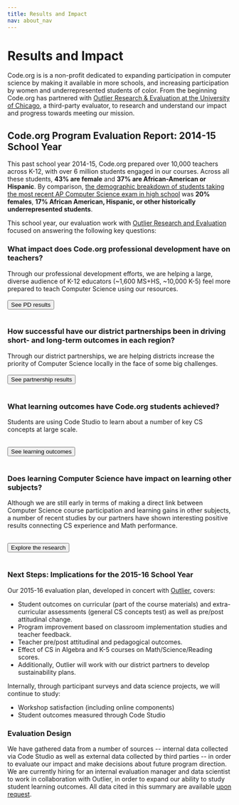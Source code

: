 ```yaml
---
title: Results and Impact
nav: about_nav
---
```


# Results and Impact

Code.org is is a non-profit dedicated to expanding participation in computer science by making it available in more schools, and increasing participation by women and underrepresented students of color. From the beginning Code.org has partnered with [Outlier Research & Evaluation at the University of Chicago](http://outlier.uchicago.edu/), a third-party evaluator, to research and understand our impact and progress towards meeting our mission.

## Code.org Program Evaluation Report: 2014-15 School Year

This past school year 2014-15, Code.org prepared over 10,000 teachers across K-12, with over 6 million students engaged in our courses. Across all these students, **43% are female** and **37% are African-American or Hispanic**. By comparison, [the demographic breakdown of students taking the most recent AP Computer Science exam in high school](http://code.org/files/APCS-2014.pdf) was **20% females**, **17% African American, Hispanic, or other historically underrepresented students**.

This school year, our evaluation work with [Outlier Research and Evaluation](http://outlier.uchicago.edu/) focused on answering the following key questions:

### What impact does Code.org professional development have on teachers?

Through our professional development efforts, we are helping a large, diverse audience of K-12 educators (~1,600 MS+HS, ~10,000 K-5) feel more prepared to teach Computer Science using our resources. <br /><br/>
[<button>See PD results</button>](/about/impact/pd-1415)<br /><br/>

### How successful have our district partnerships been in driving short- and long-term outcomes in each region?

Through our district partnerships, we are helping districts increase the priority of Computer Science locally in the face of some big challenges. <br /><br/>
[<button>See partnership results</button>](/about/impact/partner-1415)<br /><br/>


### What learning outcomes have Code.org students achieved?

Students are using Code Studio to learn about a number of key CS concepts at large scale. <br /><br/>

[<button>See learning outcomes</button>](/about/impact/outcomes-1415)<br /><br/>

### Does learning Computer Science have impact on learning other subjects?

Although we are still early in terms of making a direct link between Computer Science course participation and learning gains in other subjects, a number of recent studies by our partners have shown interesting positive results connecting CS experience and Math performance.<br /><br/>

[<button>Explore the research</button>](/about/impact/learning-1415)<br /><br/>

### Next Steps: Implications for the 2015-16 School Year
Our 2015-16 evaluation plan, developed in concert with [Outlier](http://outlier.uchicago.edu/), covers:

- Student outcomes on curricular (part of the course materials) and extra-curricular assessments (general CS concepts test) as well as pre/post attitudinal change. 
- Program improvement based on classroom implementation studies and teacher feedback.
- Teacher pre/post attitudinal and pedagogical outcomes.
- Effect of CS in Algebra and K-5 courses on Math/Science/Reading scores.
- Additionally, Outlier will work with our district partners to develop sustainability plans.

Internally, through participant surveys and data science projects, we will continue to study:

- Workshop satisfaction (including online components)
- Student outcomes measured through Code Studio

### Evaluation Design
We have gathered data from a number of sources -- internal data collected via Code Studio as well as external data collected by third parties -- in order to evaluate our impact and make decisions about future program direction. We are currently hiring for an internal evaluation manager and data scientist to work in collaboration with Outlier, in order to expand our ability to study student learning outcomes. All data cited in this summary are available [upon request](mailto:info@code.org).
